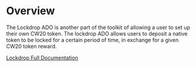 # Overview 

The Lockdrop ADO is another part of the toolkit of allowing a user to set up their own CW20 token. The lockdrop ADO allows users to deposit a native token to be locked for a certain period of time, in exchange for a given CW20 token reward. 

[Lockdrop Full Documentation](https://docs.andromedaprotocol.io/andromeda/andromeda-digital-objects/lockdrop)